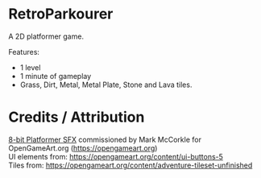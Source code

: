 # RetroParkourer
A 2D platformer game.

Features:
- 1 level
- 1 minute of gameplay
- Grass, Dirt, Metal, Metal Plate, Stone and Lava tiles.

# Credits / Attribution

[8-bit Platformer SFX](https://opengameart.org/content/8-bit-platformer-sfx) commissioned by Mark McCorkle for OpenGameArt.org (https://opengameart.org)  
UI elements from: https://opengameart.org/content/ui-buttons-5  
Tiles from: https://opengameart.org/content/adventure-tileset-unfinished
